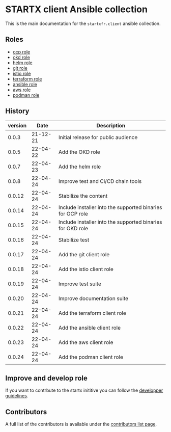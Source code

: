 # STARTX client Ansible collection

This is the main documentation for the `startxfr.client` ansible collection.

## Roles

- [ocp role](roles/ocp)
- [okd role](roles/okd)
- [helm role](roles/helm)
- [git role](roles/git)
- [istio role](roles/istio)
- [terraform role](roles/terraform)
- [ansible role](roles/ansible)
- [aws role](roles/aws)
- [podman role](roles/podman)

## History

| version | Date     | Description                                                |
| ------- | -------- | ---------------------------------------------------------- |
| 0.0.3   | 21-12-21 | Initial release for public audience                        |
| 0.0.5   | 22-04-22 | Add the OKD role                                           |
| 0.0.7   | 22-04-23 | Add the helm role                                          |
| 0.0.8   | 22-04-24 | Improve test and Ci/CD chain tools                         |
| 0.0.12  | 22-04-24 | Stabilize the content                                      |
| 0.0.14  | 22-04-24 | Include installer into the supported binaries for OCP role |
| 0.0.15  | 22-04-24 | Include installer into the supported binaries for OKD role |
| 0.0.16  | 22-04-24 | Stabilize test                                             |
| 0.0.17  | 22-04-24 | Add the git client role                                    |
| 0.0.18  | 22-04-24 | Add the istio client role                                  |
| 0.0.19  | 22-04-24 | Improve test suite                                         |
| 0.0.20  | 22-04-24 | Improve documentation suite                                |
| 0.0.21  | 22-04-24 | Add the terraform client role                              |
| 0.0.22  | 22-04-24 | Add the ansible client role                                |
| 0.0.23  | 22-04-24 | Add the aws client role                                    |
| 0.0.24  | 22-04-24 | Add the podman client role                                 |

## Improve and develop role

If you want to contrbute to the startx inititive you can follow the [developper guidelines](developpers.md).

## Contributors

A full list of the contributors is available under the [contributors list page](contributors.md).
